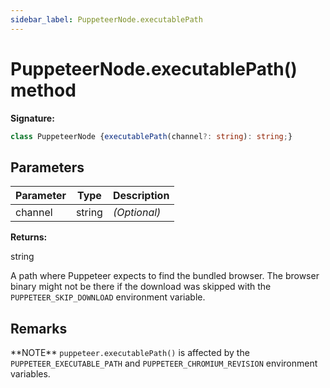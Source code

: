 ```yaml
---
sidebar_label: PuppeteerNode.executablePath
---
```

# PuppeteerNode.executablePath() method

**Signature:**

```typescript
class PuppeteerNode {executablePath(channel?: string): string;}
```

## Parameters

|  Parameter | Type | Description |
|  --- | --- | --- |
|  channel | string | <i>(Optional)</i> |

**Returns:**

string

A path where Puppeteer expects to find the bundled browser. The browser binary might not be there if the download was skipped with the `PUPPETEER_SKIP_DOWNLOAD` environment variable.

## Remarks

\*\*NOTE\*\* `puppeteer.executablePath()` is affected by the `PUPPETEER_EXECUTABLE_PATH` and `PUPPETEER_CHROMIUM_REVISION` environment variables.

